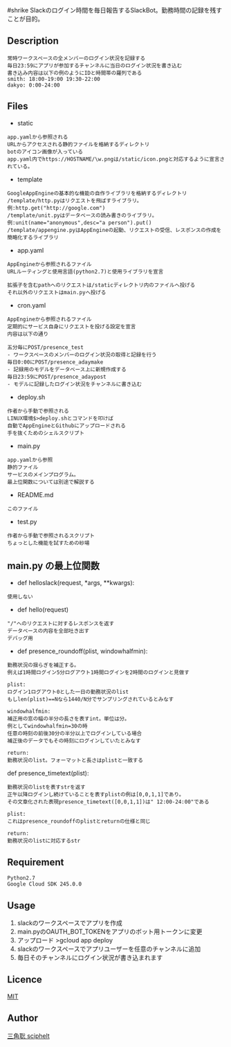 #shrike
Slackのログイン時間を毎日報告するSlackBot。勤務時間の記録を残すことが目的。
## Description
```
常時ワークスペースの全メンバーのログイン状況を記録する
毎日23:59にアプリが参加するチャンネルに当日のログイン状況を書き込む
書き込み内容は以下の例のようにIDと時間帯の羅列である
smith: 18:00-19:00 19:30-22:00
dakyo: 0:00-24:00
```
## Files

- static
```
app.yamlから参照される
URLからアクセスされる静的ファイルを格納するディレクトリ
botのアイコン画像が入っている
app.yaml内でhttps://HOSTNAME/\w.pngは/static/icon.pngと対応するように宣言されている。
```
- template
```
GoogleAppEngineの基本的な機能の自作ライブラリを格納するディレクトリ
/template/http.pyはリクエストを飛ばすライブラリ。例:http.get("http://google.com")
/template/unit.pyはデータベースの読み書きのライブラリ。例:unit(name="anonymous",desc="a person").put()
/template/appengine.pyはAppEngineの起動、リクエストの受信、レスポンスの作成を簡略化するライブラリ
```
- app.yaml
```
AppEngineから参照されるファイル
URLルーティングと使用言語(python2.7)と使用ライブラリを宣言

拡張子を含むpathへのリクエストは/staticディレクトリ内のファイルへ投げる
それ以外のリクエストはmain.pyへ投げる
```
- cron.yaml
```
AppEngineから参照されるファイル
定期的にサービス自身にリクエストを投げる設定を宣言
内容は以下の通り

五分毎にPOST/presence_test
- ワークスペースのメンバーのログイン状況の取得と記録を行う
毎日0:00にPOST/presence_adaymake
- 記録用のモデルをデータベース上に新規作成する
毎日23:59にPOST/presence_adaypost
- モデルに記録したログイン状況をチャンネルに書き込む
```
- deploy.sh
```
作者から手動で参照される
LINUX環境$>deploy.shとコマンドを叩けば
自動でAppEngineとGithubにアップロードされる
手を抜くためのシェルスクリプト
```
- main.py
```
app.yamlから参照
静的ファイル
サービスのメインプログラム。
最上位関数については別途で解説する
```
- README.md
```
このファイル
```
- test.py
```
作者から手動で参照されるスクリプト
ちょっとした機能を試すための砂場
```
## main.py の最上位関数
- def helloslack(request, *args, **kwargs):
```
使用しない
```
- def hello(request)
```
"/"へのリクエストに対するレスポンスを返す
データベースの内容を全部吐き出す
デバッグ用
```
- def presence_roundoff(plist, windowhalfmin):
```
勤務状況の揺らぎを補正する。
例えば1時間ログイン5分ログアウト1時間ログインを2時間のログインと見做す

plist:
ログイン1ログアウト0とした一日の勤務状況のlist
もしlen(plist)==Nなら1440/N分でサンプリングされているとみなす

windowhalfmin:
補正用の窓の幅の半分の長さを表すint。単位は分。
例としてwindowhalfmin=30の時
任意の時刻の前後30分の半分以上でログインしている場合
補正後のデータでもその時刻にログインしていたとみなす

return:
勤務状況のlist。フォーマットと長さはplistと一致する
```
def presence_timetext(plist):
```
勤務状況のlistを表すstrを返す
正午以降ログインし続けていることを表すplistの例は[0,0,1,1]であり。
その文章化された表現presence_timetext([0,0,1,1])は" 12:00-24:00"である

plist:
これはpresence_roundoffのplistとreturnの仕様と同じ

return:
勤務状況のlistに対応するstr
```
## Requirement
```
Python2.7
Google Cloud SDK 245.0.0
```
## Usage
1. slackのワークスペースでアプリを作成
2. main.pyのOAUTH_BOT_TOKENをアプリのボット用トークンに変更
3. アップロード >gcloud app deploy
4. slackのワークスペースでアプリユーザーを任意のチャンネルに追加
5. 毎日そのチャンネルにログイン状況が書き込まれます

## Licence

[MIT](https://github.com/tcnksm/tool/blob/master/LICENCE)

## Author

[三角聡 sciphelt](https://github.com/sciphelt)